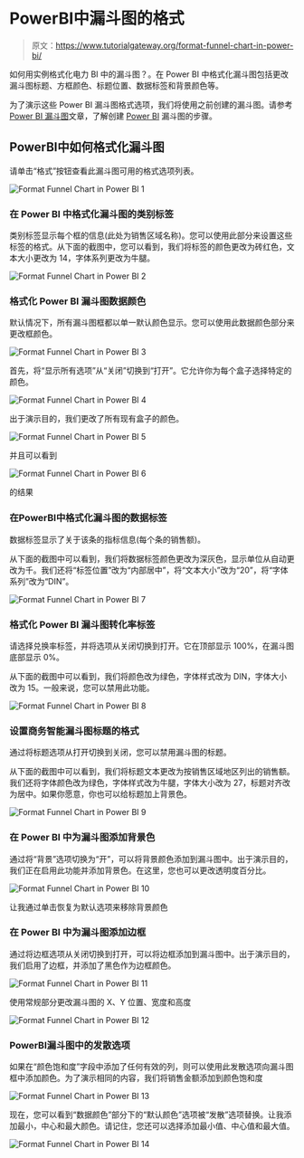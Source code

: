 # PowerBI中漏斗图的格式

> 原文：<https://www.tutorialgateway.org/format-funnel-chart-in-power-bi/>

如何用实例格式化电力 BI 中的漏斗图？。在 Power BI 中格式化漏斗图包括更改漏斗图标题、方框颜色、标题位置、数据标签和背景颜色等。

为了演示这些 Power BI 漏斗图格式选项，我们将使用之前创建的漏斗图。请参考 [Power BI 漏斗图](https://www.tutorialgateway.org/power-bi-funnel-chart/)文章，了解创建 [Power BI](https://www.tutorialgateway.org/power-bi-tutorial/) 漏斗图的步骤。

## PowerBI中如何格式化漏斗图

请单击“格式”按钮查看此漏斗图可用的格式选项列表。

![Format Funnel Chart in Power BI 1](img/248966897cf3b5ded43d117956294a43.png)

### 在 Power BI 中格式化漏斗图的类别标签

类别标签显示每个框的信息(此处为销售区域名称)。您可以使用此部分来设置这些标签的格式。从下面的截图中，您可以看到，我们将标签的颜色更改为砖红色，文本大小更改为 14，字体系列更改为牛腿。

![Format Funnel Chart in Power BI 2](img/ccae0b6902cedb69dfb800e820640d0f.png)

### 格式化 Power BI 漏斗图数据颜色

默认情况下，所有漏斗图框都以单一默认颜色显示。您可以使用此数据颜色部分来更改框颜色。

![Format Funnel Chart in Power BI 3](img/f00aac50c715ca0d9560a1790b235019.png)

首先，将“显示所有选项”从“关闭”切换到“打开”。它允许你为每个盒子选择特定的颜色。

![Format Funnel Chart in Power BI 4](img/b46b0bf01191928dca22b4dde689388e.png)

出于演示目的，我们更改了所有现有盒子的颜色。

![Format Funnel Chart in Power BI 5](img/ef9ea8dcb8eb8e2f8da27abaa850f6ad.png)

并且可以看到

![Format Funnel Chart in Power BI 6](img/096e2135e3cd55c2fe2597c75ab85158.png)

的结果

### 在PowerBI中格式化漏斗图的数据标签

数据标签显示了关于该条的指标信息(每个条的销售额)。

从下面的截图中可以看到，我们将数据标签颜色更改为深灰色，显示单位从自动更改为千。我们还将“标签位置”改为“内部居中”，将“文本大小”改为“20”，将“字体系列”改为“DIN”。

![Format Funnel Chart in Power BI 7](img/e9a57e6626ce5e6ab5ba2eaa27f2176a.png)

### 格式化 Power BI 漏斗图转化率标签

请选择兑换率标签，并将选项从关闭切换到打开。它在顶部显示 100%，在漏斗图底部显示 0%。

从下面的截图中可以看到，我们将颜色改为绿色，字体样式改为 DIN，字体大小改为 15。一般来说，您可以禁用此功能。

![Format Funnel Chart in Power BI 8](img/f8f88a262eb147bf767be21543fe713c.png)

### 设置商务智能漏斗图标题的格式

通过将标题选项从打开切换到关闭，您可以禁用漏斗图的标题。

从下面的截图中可以看到，我们将标题文本更改为按销售区域地区列出的销售额。我们还将字体颜色改为绿色，字体样式改为牛腿，字体大小改为 27，标题对齐改为居中。如果你愿意，你也可以给标题加上背景色。

![Format Funnel Chart in Power BI 9](img/8b0b07a72bc0f0cf508782090d1e41f6.png)

### 在 Power BI 中为漏斗图添加背景色

通过将“背景”选项切换为“开”，可以将背景颜色添加到漏斗图中。出于演示目的，我们正在启用此功能并添加背景色。在这里，您也可以更改透明度百分比。

![Format Funnel Chart in Power BI 10](img/b3c0ded1fc6d99319f2cac1e54a24c91.png)

让我通过单击恢复为默认选项来移除背景颜色

### 在 Power BI 中为漏斗图添加边框

通过将边框选项从关闭切换到打开，可以将边框添加到漏斗图中。出于演示目的，我们启用了边框，并添加了黑色作为边框颜色。

![Format Funnel Chart in Power BI 11](img/9b5a8b7a5854e606f112076e922a1810.png)

使用常规部分更改漏斗图的 X、Y 位置、宽度和高度

![Format Funnel Chart in Power BI 12](img/40efbd3f2f3ad435a09689540188a6c8.png)

### PowerBI漏斗图中的发散选项

如果在“颜色饱和度”字段中添加了任何有效的列，则可以使用此发散选项向漏斗图框中添加颜色。为了演示相同的内容，我们将销售金额添加到颜色饱和度

![Format Funnel Chart in Power BI 13](img/6932f5d807cf77807bfc3519fdd2a0ea.png)

现在，您可以看到“数据颜色”部分下的“默认颜色”选项被“发散”选项替换。让我添加最小，中心和最大颜色。请记住，您还可以选择添加最小值、中心值和最大值。

![Format Funnel Chart in Power BI 14](img/4f38c0d8d3908816f169022929283aaa.png)